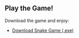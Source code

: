## Play the Game!
Download the game and enjoy:
- [Download Snake Game (.exe)](https://drive.google.com/file/d/1cod-nVKfLEWi67ne3LUIcuotOTmWCpU8/view?usp=sharing)
